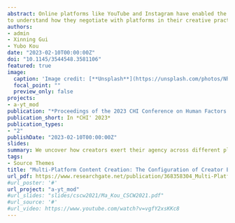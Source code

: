 ```yaml
---
abstract: Online platforms like YouTube and Instagram have enabled the platformization and monetization of creative work, allowing content creators to derive revenue and thrive in a creator economy. While much work has been done to understand content creation on single platforms, the creative practice often involves content creators’ agency and practice to interact with multiple platforms and make strategic decisions to optimize such interactions. In this paper, we use an interview study with 21 cross-platform creators
to understand how they negotiate with platforms in their creative practices through the construction of creator ecology. We found that participants developed priorities among platforms based on varied criteria, paid attention to cross-platform content synchronization, and stressed managing and converting audiences across platforms to grow their fanbase. Our findings highlight the complex interplay between creator agency and labor, as well as yield implications for future design possibilities of creator empowerment and support.
authors:
- admin
- Xinning Gui
- Yubo Kou
date: "2023-02-10T00:00:00Z"
doi: "10.1145/3544548.3581106"
featured: true
image:
  caption: 'Image credit: [**Unsplash**](https://unsplash.com/photos/NhRk-907Ayc)'
  focal_point: ""
  preview_only: false
projects:
- a-yt_mod
publication: "*Proceedings of the 2023 CHI Conference on Human Factors in Computing Systems*, CHI ’23"
publication_short: In *CHI' 2023*
publication_types:
- "2"
publishDate: "2023-02-10T00:00:00Z"
slides: 
summary: We uncover how creators exert their agency across different platforms.
tags:
- Source Themes
title: "Multi-Platform Content Creation: The Configuration of Creator Ecology through Platform Prioritization, Content Synchronization, and Audience Management"
url_pdf: https://www.researchgate.net/publication/368358304_Multi-Platform_Content_Creation_The_Configuration_of_Creator_Ecology_through_Platform_Prioritization_Content_Synchronization_and_Audience_Management
#url_poster: '#'
url_project: "a-yt_mod"
#url_slides: "slides/cscw2021/Ma_Kou_CSCW2021.pdf"
#url_source: '#'
#url_video: https://www.youtube.com/watch?v=vgfY2xsKKc8
---
```




